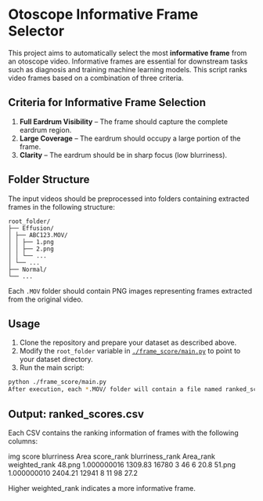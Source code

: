 # Otoscope Informative Frame Selector

This project aims to automatically select the most **informative frame** from an otoscope video. Informative frames are essential for downstream tasks such as diagnosis and training machine learning models. This script ranks video frames based on a combination of three criteria.

## Criteria for Informative Frame Selection

1. **Full Eardrum Visibility** – The frame should capture the complete eardrum region.
2. **Large Coverage** – The eardrum should occupy a large portion of the frame.
3. **Clarity** – The eardrum should be in sharp focus (low blurriness).

## Folder Structure

The input videos should be preprocessed into folders containing extracted frames in the following structure:

```plaintext
root_folder/ 
├── Effusion/ 
│ ├── ABC123.MOV/ 
│ │ ├── 1.png 
│ │ ├── 2.png 
│ │ └── ... 
│ └── ... 
├── Normal/ 
└── ...
```

Each `.MOV` folder should contain PNG images representing frames extracted from the original video.

## Usage

1. Clone the repository and prepare your dataset as described above.
2. Modify the `root_folder` variable in [`./frame_score/main.py`](./frame_score/main.py) to point to your dataset directory.
3. Run the main script:

```bash
python ./frame_score/main.py
After execution, each *.MOV/ folder will contain a file named ranked_scores.csv.
```

## Output: ranked_scores.csv
Each CSV contains the ranking information of frames with the following columns:

img	score	blurriness	Area	score_rank	blurriness_rank	Area_rank	weighted_rank
48.png	1.000000016	1309.83	16780	3	46	6	20.8
51.png	1.000000010	2404.21	12941	8	11	98	27.2

Higher weighted_rank indicates a more informative frame.